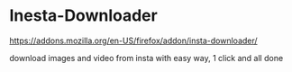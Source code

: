 # Inesta-Downloader

https://addons.mozilla.org/en-US/firefox/addon/insta-downloader/

 
download images and video from insta with easy way, 1 click and all done
